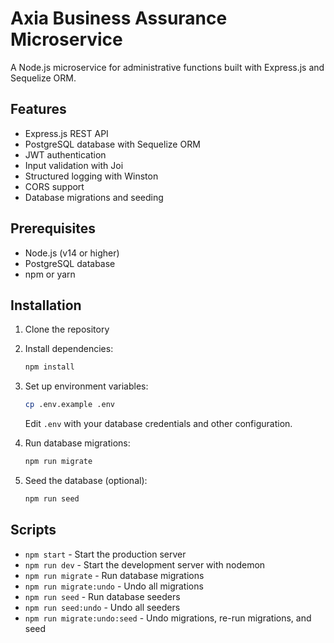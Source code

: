 # Axia Business Assurance Microservice

A Node.js microservice for administrative functions built with Express.js and Sequelize ORM.

## Features

- Express.js REST API
- PostgreSQL database with Sequelize ORM
- JWT authentication
- Input validation with Joi
- Structured logging with Winston
- CORS support
- Database migrations and seeding

## Prerequisites

- Node.js (v14 or higher)
- PostgreSQL database
- npm or yarn

## Installation

1. Clone the repository
2. Install dependencies:

   ```bash
   npm install
   ```

3. Set up environment variables:

   ```bash
   cp .env.example .env
   ```

   Edit `.env` with your database credentials and other configuration.

4. Run database migrations:

   ```bash
   npm run migrate
   ```

5. Seed the database (optional):
   ```bash
   npm run seed
   ```

## Scripts

- `npm start` - Start the production server
- `npm run dev` - Start the development server with nodemon
- `npm run migrate` - Run database migrations
- `npm run migrate:undo` - Undo all migrations
- `npm run seed` - Run database seeders
- `npm run seed:undo` - Undo all seeders
- `npm run migrate:undo:seed` - Undo migrations, re-run migrations, and seed
